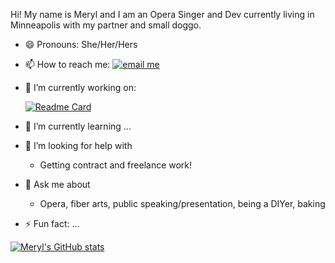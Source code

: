 <!-- [![banner](/Meryl%20dominguez.png)]() -->

Hi! My name is Meryl and I am an Opera Singer and Dev currently living in Minneapolis with my partner and small doggo.
- 😄 Pronouns: She/Her/Hers
- 📫 How to reach me:
[![email me](https://img.shields.io/badge/Gmail-D14836?style=for-the-badge&logo=gmail&logoColor=white)](mailto:meryldominguez@gmail.com)

- 🔭 I’m currently working on:
  
  
  [![Readme Card](https://github-readme-stats.vercel.app/api/pin/?username=meryldominguez&repo=proprly&theme=vue-dark&bg_color=DEG,1f4037,99f2c8)](https://github.com/anuraghazra/github-readme-stats)

- 🌱 I’m currently learning ...
- 🤔 I’m looking for help with 
  - Getting contract and freelance work! 
- 💬 Ask me about
  - Opera, fiber arts, public speaking/presentation, being a DIYer, baking
  

- ⚡ Fun fact: ...

[![Meryl's GitHub stats](https://github-readme-stats.vercel.app/api?username=meryldominguez&count_private=true&theme=vue-dark&bg_color=DEG,1f4037,99f2c8&hide=stars,contribs)](https://github.com/anuraghazra/github-readme-stats)



<!-- [![trophy](https://github-profile-trophy.vercel.app/?username=meryldominguez)](https://github.com/ryo-ma/github-profile-trophy) -->


